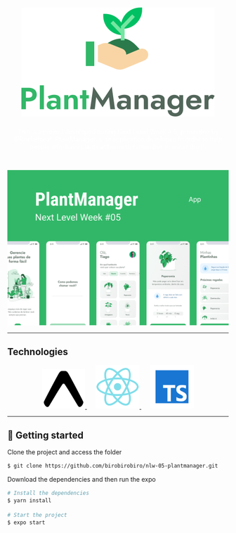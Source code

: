 <h1 align="center">
    <img alt="PlantManager" title="PlantManager" src=".github/logo.svg" />
</h1>

<p align="center"  style="color: #ffffff">
This is a project developed during Next Level Week # 5, presented by @Rocketseat.
PlantManager is an application developed in order to help people who have plants at home to remember to water them.
</p> </br>


<p align="center">
  <img alt="Moveit" src=".github/plantmanager-preview.png">
</p>

---

## Technologies

<p align="center">
  <a href="https://expo.io/" style="margin-right: 20px">
    <img style="height: 90px" alt="react native" title="react native" src=".github/expo.png">
  </a>
  <a href="https://reactnative.dev/" style="margin-right: 20px">
    <img style="height: 100px" alt="react native" title="react native" src=".github/icons8-react-native.svg">
  </a>
  <a href="https://www.typescriptlang.org/">
    <img style="height: 100px" alt="react native" title="react native" src=".github/icons8-typescript.svg">
  </a>
</p>

---

## 🚀 Getting started

Clone the project and access the folder

```bash
$ git clone https://github.com/birobirobiro/nlw-05-plantmanager.git
```

Download the dependencies and then run the expo

```bash
# Install the dependencies
$ yarn install

# Start the project
$ expo start
```